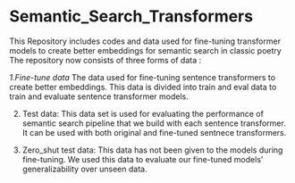 # Semantic_Search_Transformers
This Repository includes codes and data used for fine-tuning transformer models to create better embeddings for semantic search in classic poetry
The repository now consists of three forms of data : 

 *1.Fine-tune data*
    The data used for fine-tuning sentence transformers to create better embeddings. 
    This data is divided into train and eval data to train and evaluate sentence transformer models.
    
 2. Test data: 
    This data set is used for evaluating the performance of semantic search pipeline that we build with each sentence transformer.
    It can be used with both original and fine-tuned sentnece transformers.
    
 4. Zero_shut test data: 
    This  data has not been given to the models during fine-tuning.
    We used this data to evaluate our fine-tuned models’ generalizability over unseen data.
